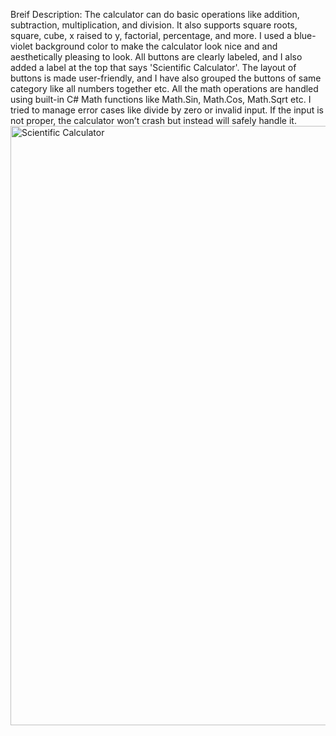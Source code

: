  Breif Description:
 The calculator can do basic operations like addition, subtraction, multiplication, and division. It also
 supports square roots, square, cube, x raised to y, factorial, percentage, and more.
 I used a blue-violet background color to make the calculator look nice and and aesthetically pleasing to
 look. All buttons are clearly labeled, and I also added a label at the top that says 'Scientific Calculator'. The
 layout of buttons is made user-friendly, and I have also grouped the buttons of same category like all
 numbers together etc.
 All the math operations are handled using built-in C# Math functions like Math.Sin, Math.Cos, Math.Sqrt
 etc.
 I tried to manage error cases like divide by zero or invalid input. If the input is not proper, the calculator
 won’t crash but instead will safely handle it.<img width="959" alt="Scientific Calculator" src="https://github.com/user-attachments/assets/87d26aca-c09a-4fd8-8a0c-bbe5d18a89ff" />
